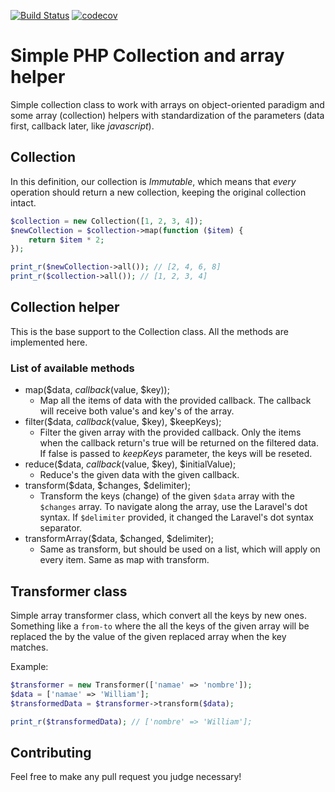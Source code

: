 [![Build Status](https://travis-ci.org/SoftboxLab/php-collection-helper.svg?branch=master)](https://travis-ci.org/SoftboxLab/php-collection-helper)
[![codecov](https://codecov.io/gh/SoftboxLab/php-collection-helper/branch/master/graph/badge.svg)](https://codecov.io/gh/SoftboxLab/php-collection-helper)

# Simple PHP Collection and array helper
Simple collection class to work with arrays on object-oriented paradigm and some array (collection) helpers with standardization of the parameters (data first, callback later, like *javascript*).

## Collection
In this definition, our collection is *Immutable*, which means that *every* operation should return a new collection, keeping the original collection intact.

```php
$collection = new Collection([1, 2, 3, 4]);
$newCollection = $collection->map(function ($item) {
    return $item * 2;
});

print_r($newCollection->all()); // [2, 4, 6, 8]
print_r($collection->all()); // [1, 2, 3, 4]
```

## Collection helper
This is the base support to the Collection class. All the methods are implemented here.

### List of available methods
- map($data, $callback ($value, $key));
  - Map all the items of data with the provided callback. The callback will receive both value's and key's of the array.
- filter($data, $callback($value, $key), $keepKeys);
  - Filter the given array with the provided callback. Only the items when the callback return's true will be returned on the filtered data. If false is passed to *keepKeys* parameter, the keys will be reseted.
- reduce($data, $callback($value, $key), $initialValue);
  - Reduce's the given data with the given callback.
- transform($data, $changes, $delimiter);
  - Transform the keys (change) of the given `$data` array with the `$changes` array. To navigate along the array, use the Laravel's dot syntax. If `$delimiter` provided, it changed the Laravel's dot syntax separator.
- transformArray($data, $changed, $delimiter);
  - Same as transform, but should be used on a list, which will apply on every item. Same as map with transform.

## Transformer class
Simple array transformer class, which convert all the keys by new ones. Something like a `from-to` where the all the keys of the given array will be replaced the by the value of the given replaced array when the key matches.

Example:

```php
$transformer = new Transformer(['namae' => 'nombre']);
$data = ['namae' => 'William'];
$transformedData = $transformer->transform($data);

print_r($transformedData); // ['nombre' => 'William'];
```

## Contributing
Feel free to make any pull request you judge necessary!
